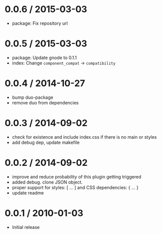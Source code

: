 
0.0.6 / 2015-03-03
==================

  * package: Fix repository url

0.0.5 / 2015-03-03
==================

  * package: Update gnode to 0.1.1
  * index: Change `component_compat` -> `compatibility`

0.0.4 / 2014-10-27
==================

  * bump duo-package
  * remove duo from dependencies

0.0.3 / 2014-09-02
==================

 * check for existence and include index.css if there is no main or styles
 * add debug dep, update makefile

0.0.2 / 2014-09-02
==================

 * improve and reduce probability of this plugin getting triggered
 * added debug. clone JSON object.
 * proper support for styles: [ ... ] and CSS dependencies: { ... }
 * update readme

0.0.1 / 2010-01-03
==================

  * Initial release
